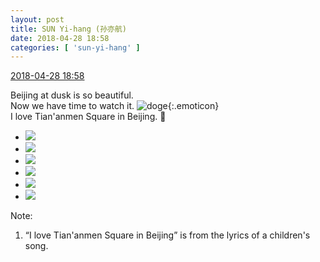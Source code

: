 ```yaml
---
layout: post
title: SUN Yi-hang (孙亦航)
date: 2018-04-28 18:58
categories: [ 'sun-yi-hang' ]
---
```


<div class="weibo-info">
  <a href="https://weibo.com/2565158051/GecIvC5FA">2018-04-28 18:58</a>
</div>

Beijing at dusk is so beautiful.  
Now we have time to watch it. ![doge](https://img.t.sinajs.cn/t4/appstyle/expression/ext/normal/a1/2018new_doge02_org.png){:.emoticon}  
I love Tian'anmen Square in Beijing. 🚩

<!-- more -->

<ul class="weibo-pic-list-2">
  <li class="weibo-pic">
    <a href="//wx3.sinaimg.cn/mw690/98e534a3ly1fqskgkha5nj21sg2ds7wm.jpg"><img src="//wx3.sinaimg.cn/thumb150/98e534a3ly1fqskgkha5nj21sg2ds7wm.jpg"/></a>
  </li>
  <li class="weibo-pic">
    <a href="//wx4.sinaimg.cn/mw690/98e534a3ly1fqskkt94y1j21sg2dskjq.jpg"><img src="//wx4.sinaimg.cn/thumb150/98e534a3ly1fqskkt94y1j21sg2dskjq.jpg"/></a>
  </li>
  <li class="weibo-pic">
    <a href="//wx3.sinaimg.cn/mw690/98e534a3ly1fqskih88e3j21sg2dskjo.jpg"><img src="//wx3.sinaimg.cn/thumb150/98e534a3ly1fqskih88e3j21sg2dskjo.jpg"/></a>
  </li>
  <li class="weibo-pic">
    <a href="//wx3.sinaimg.cn/mw690/98e534a3ly1fqskiu5d3aj21sg2ds4qs.jpg"><img src="//wx3.sinaimg.cn/thumb150/98e534a3ly1fqskiu5d3aj21sg2ds4qs.jpg"/></a>
  </li>
  <li class="weibo-pic">
    <a href="//wx1.sinaimg.cn/mw690/98e534a3ly1fqskj7ywmyj21sg2dsnpg.jpg"><img src="//wx1.sinaimg.cn/thumb150/98e534a3ly1fqskj7ywmyj21sg2dsnpg.jpg"/></a>
  </li>
  <li class="weibo-pic">
    <a href="//wx4.sinaimg.cn/mw690/98e534a3ly1fqskkf32pzj21sg2dse84.jpg"><img src="//wx4.sinaimg.cn/thumb150/98e534a3ly1fqskkf32pzj21sg2dse84.jpg"/></a>
  </li>
</ul>

Note:
1. “I love Tian'anmen Square in Beijing” is from the lyrics of a children's song.
